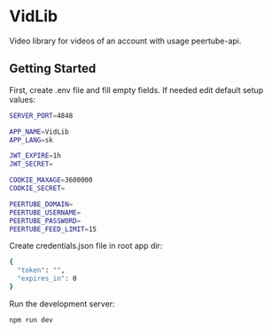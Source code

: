 # VidLib
Video library for videos of an account with usage peertube-api.

## Getting Started

First, create .env file and fill empty fields. If needed edit default setup values:

```bash
SERVER_PORT=4848

APP_NAME=VidLib
APP_LANG=sk

JWT_EXPIRE=1h
JWT_SECRET=

COOKIE_MAXAGE=3600000
COOKIE_SECRET=

PEERTUBE_DOMAIN=
PEERTUBE_USERNAME=
PEERTUBE_PASSWORD=
PEERTUBE_FEED_LIMIT=15
```

Create credentials.json file in root app dir:

```bash
{
  "token": "",
  "expires_in": 0
}
```

Run the development server:

```bash
npm run dev
```
